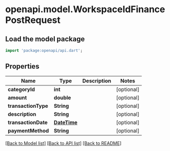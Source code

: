 # openapi.model.WorkspaceIdFinancePostRequest

## Load the model package
```dart
import 'package:openapi/api.dart';
```

## Properties
Name | Type | Description | Notes
------------ | ------------- | ------------- | -------------
**categoryId** | **int** |  | [optional] 
**amount** | **double** |  | [optional] 
**transactionType** | **String** |  | [optional] 
**description** | **String** |  | [optional] 
**transactionDate** | [**DateTime**](DateTime.md) |  | [optional] 
**paymentMethod** | **String** |  | [optional] 

[[Back to Model list]](../README.md#documentation-for-models) [[Back to API list]](../README.md#documentation-for-api-endpoints) [[Back to README]](../README.md)


